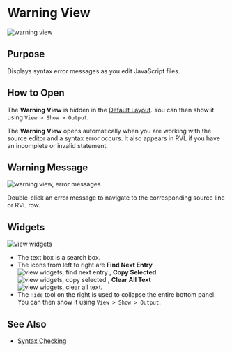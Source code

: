 # Warning View

![warning view](./img/warning_view1.png)

## Purpose

Displays syntax error messages as you edit JavaScript files.

## How to Open

The **Warning View** is hidden in the [Default Layout](restoring_the_default_layout.md). You can then show it using `View > Show > Output`.

The **Warning View** opens automatically when you are working with the source editor and a syntax error occurs. It also appears in RVL if you have an incomplete or invalid statement.

## Warning Message

![warning view, error messages](./img/warning_view2.png)

Double-click an error message to navigate to the corresponding source line or RVL row.

## Widgets

![view widgets](./img/warning_view3.png)

*   The text box is a search box.
*   The icons from left to right are **Find Next Entry** ![view widgets, find next entry](./img/Tool.Find_Next32.png)
, **Copy Selected** ![view widgets, copy selected](./img/Tool.Copy32.png)
, **Clear All Text** ![view widgets, clear all text](./img/Tool.Clear32.png).
*   The `Hide` tool on the right is used to collapse the entire bottom panel. You can then show it using `View > Show > Output`.

## See Also

*   [Syntax Checking](syntax_checking.md)